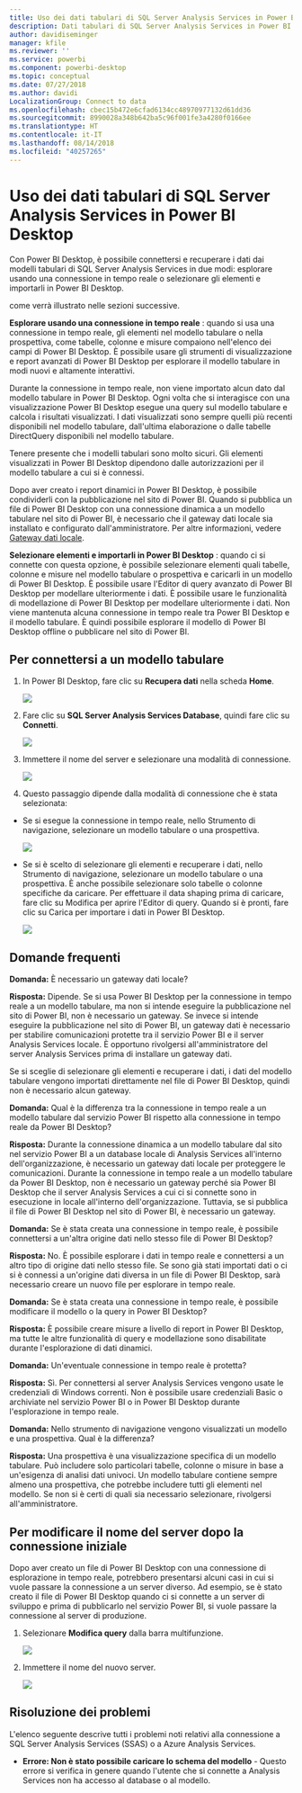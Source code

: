 ```yaml
---
title: Uso dei dati tabulari di SQL Server Analysis Services in Power BI Desktop
description: Dati tabulari di SQL Server Analysis Services in Power BI Desktop
author: davidiseminger
manager: kfile
ms.reviewer: ''
ms.service: powerbi
ms.component: powerbi-desktop
ms.topic: conceptual
ms.date: 07/27/2018
ms.author: davidi
LocalizationGroup: Connect to data
ms.openlocfilehash: cbec15b472e6cfad6134cc48970977132d61dd36
ms.sourcegitcommit: 8990028a348b642ba5c96f001fe3a4280f0166ee
ms.translationtype: HT
ms.contentlocale: it-IT
ms.lasthandoff: 08/14/2018
ms.locfileid: "40257265"
---
```

# <a name="using-analysis-services-tabular-data-in-power-bi-desktop"></a>Uso dei dati tabulari di SQL Server Analysis Services in Power BI Desktop
Con Power BI Desktop, è possibile connettersi e recuperare i dati dai modelli tabulari di SQL Server Analysis Services in due modi: esplorare usando una connessione in tempo reale o selezionare gli elementi e importarli in Power BI Desktop.

come verrà illustrato nelle sezioni successive.

**Esplorare usando una connessione in tempo reale** : quando si usa una connessione in tempo reale, gli elementi nel modello tabulare o nella prospettiva, come tabelle, colonne e misure compaiono nell'elenco dei campi di Power BI Desktop. È possibile usare gli strumenti di visualizzazione e report avanzati di Power BI Desktop per esplorare il modello tabulare in modi nuovi e altamente interattivi.

Durante la connessione in tempo reale, non viene importato alcun dato dal modello tabulare in Power BI Desktop. Ogni volta che si interagisce con una visualizzazione Power BI Desktop esegue una query sul modello tabulare e calcola i risultati visualizzati. I dati visualizzati sono sempre quelli più recenti disponibili nel modello tabulare, dall'ultima elaborazione o dalle tabelle DirectQuery disponibili nel modello tabulare. 

Tenere presente che i modelli tabulari sono molto sicuri. Gli elementi visualizzati in Power BI Desktop dipendono dalle autorizzazioni per il modello tabulare a cui si è connessi.

Dopo aver creato i report dinamici in Power BI Desktop, è possibile condividerli con la pubblicazione nel sito di Power BI. Quando si pubblica un file di Power BI Desktop con una connessione dinamica a un modello tabulare nel sito di Power BI, è necessario che il gateway dati locale sia installato e configurato dall'amministratore. Per altre informazioni, vedere [Gateway dati locale](service-gateway-onprem.md).

**Selezionare elementi e importarli in Power BI Desktop** : quando ci si connette con questa opzione, è possibile selezionare elementi quali tabelle, colonne e misure nel modello tabulare o prospettiva e caricarli in un modello di Power BI Desktop. È possibile usare l'Editor di query avanzato di Power BI Desktop per modellare ulteriormente i dati. È possibile usare le funzionalità di modellazione di Power BI Desktop per modellare ulteriormente i dati. Non viene mantenuta alcuna connessione in tempo reale tra Power BI Desktop e il modello tabulare. È quindi possibile esplorare il modello di Power BI Desktop offline o pubblicare nel sito di Power BI.

## <a name="to-connect-to-a-tabular-model"></a>Per connettersi a un modello tabulare
1. In Power BI Desktop, fare clic su **Recupera dati** nella scheda **Home**.
   
   ![](media/desktop-analysis-services-tabular-data/pbid_sqlas_getdata.png)
2. Fare clic su **SQL Server Analysis Services Database**, quindi fare clic su **Connetti**.
   
   ![](media/desktop-analysis-services-tabular-data/pbid_sqlas_getdata_as.png)
3. Immettere il nome del server e selezionare una modalità di connessione. 
   
   ![](media/desktop-analysis-services-tabular-data/pbid_sqlas_getdata_as_server.png)
4. Questo passaggio dipende dalla modalità di connessione che è stata selezionata:

* Se si esegue la connessione in tempo reale, nello Strumento di navigazione, selezionare un modello tabulare o una prospettiva.
  
  ![](media/desktop-analysis-services-tabular-data/pbid_sqlas_getdata_as_live.png)
* Se si è scelto di selezionare gli elementi e recuperare i dati, nello Strumento di navigazione, selezionare un modello tabulare o una prospettiva. È anche possibile selezionare solo tabelle o colonne specifiche da caricare. Per effettuare il data shaping prima di caricare, fare clic su Modifica per aprire l'Editor di query. Quando si è pronti, fare clic su Carica per importare i dati in Power BI Desktop.

  ![](media/desktop-analysis-services-tabular-data/pbid_sqlas_getdata_as_select.png)

## <a name="frequently-asked-questions"></a>Domande frequenti
**Domanda:** È necessario un gateway dati locale?

**Risposta:** Dipende. Se si usa Power BI Desktop per la connessione in tempo reale a un modello tabulare, ma non si intende eseguire la pubblicazione nel sito di Power BI, non è necessario un gateway. Se invece si intende eseguire la pubblicazione nel sito di Power BI, un gateway dati è necessario per stabilire comunicazioni protette tra il servizio Power BI e il server Analysis Services locale. È opportuno rivolgersi all'amministratore del server Analysis Services prima di installare un gateway dati.

Se si sceglie di selezionare gli elementi e recuperare i dati, i dati del modello tabulare vengono importati direttamente nel file di Power BI Desktop, quindi non è necessario alcun gateway.

**Domanda:** Qual è la differenza tra la connessione in tempo reale a un modello tabulare dal servizio Power BI rispetto alla connessione in tempo reale da Power BI Desktop?

**Risposta:** Durante la connessione dinamica a un modello tabulare dal sito nel servizio Power BI a un database locale di Analysis Services all'interno dell'organizzazione, è necessario un gateway dati locale per proteggere le comunicazioni. Durante la connessione in tempo reale a un modello tabulare da Power BI Desktop, non è necessario un gateway perché sia Power BI Desktop che il server Analysis Services a cui ci si connette sono in esecuzione in locale all'interno dell'organizzazione. Tuttavia, se si pubblica il file di Power BI Desktop nel sito di Power BI, è necessario un gateway.

**Domanda:** Se è stata creata una connessione in tempo reale, è possibile connettersi a un'altra origine dati nello stesso file di Power BI Desktop?

**Risposta:** No. È possibile esplorare i dati in tempo reale e connettersi a un altro tipo di origine dati nello stesso file. Se sono già stati importati dati o ci si è connessi a un'origine dati diversa in un file di Power BI Desktop, sarà necessario creare un nuovo file per esplorare in tempo reale.

**Domanda:** Se è stata creata una connessione in tempo reale, è possibile modificare il modello o la query in Power BI Desktop?

**Risposta:** È possibile creare misure a livello di report in Power BI Desktop, ma tutte le altre funzionalità di query e modellazione sono disabilitate durante l'esplorazione di dati dinamici.

**Domanda:** Un'eventuale connessione in tempo reale è protetta?

**Risposta:** Sì. Per connettersi al server Analysis Services vengono usate le credenziali di Windows correnti. Non è possibile usare credenziali Basic o archiviate nel servizio Power BI o in Power BI Desktop durante l'esplorazione in tempo reale.

**Domanda:** Nello strumento di navigazione vengono visualizzati un modello e una prospettiva. Qual è la differenza?

**Risposta:** Una prospettiva è una visualizzazione specifica di un modello tabulare. Può includere solo particolari tabelle, colonne o misure in base a un'esigenza di analisi dati univoci. Un modello tabulare contiene sempre almeno una prospettiva, che potrebbe includere tutti gli elementi nel modello. Se non si è certi di quali sia necessario selezionare, rivolgersi all'amministratore.

## <a name="to-change-the-server-name-after-initial-connection"></a>Per modificare il nome del server dopo la connessione iniziale
Dopo aver creato un file di Power BI Desktop con una connessione di esplorazione in tempo reale, potrebbero presentarsi alcuni casi in cui si vuole passare la connessione a un server diverso. Ad esempio, se è stato creato il file di Power BI Desktop quando ci si connette a un server di sviluppo e prima di pubblicarlo nel servizio Power BI, si vuole passare la connessione al server di produzione.

1. Selezionare **Modifica query** dalla barra multifunzione.
   
   ![](media/desktop-analysis-services-tabular-data/pbid_sqlas_chname_editquery.png)
2. Immettere il nome del nuovo server.
   
   ![](media/desktop-analysis-services-tabular-data/pbid_sqlas_chname_dialog.png)
   
   
## <a name="troubleshooting"></a>Risoluzione dei problemi 
L'elenco seguente descrive tutti i problemi noti relativi alla connessione a SQL Server Analysis Services (SSAS) o a Azure Analysis Services. 

* **Errore: Non è stato possibile caricare lo schema del modello** - Questo errore si verifica in genere quando l'utente che si connette a Analysis Services non ha accesso al database o al modello.

